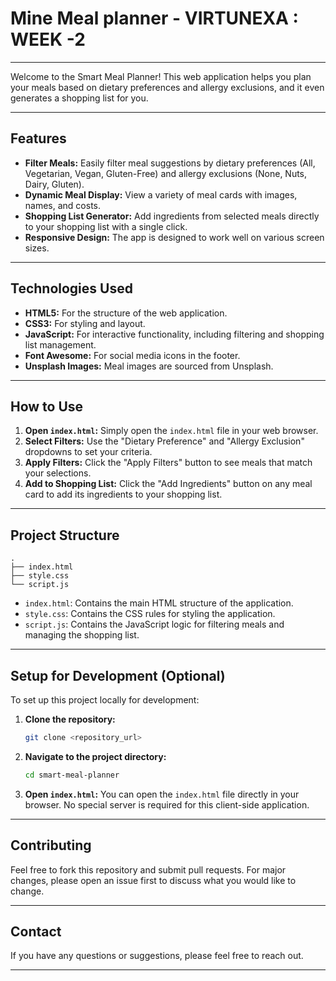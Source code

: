 # Mine Meal planner - VIRTUNEXA : WEEK -2
-----

Welcome to the Smart Meal Planner\! This web application helps you plan your meals based on dietary preferences and allergy exclusions, and it even generates a shopping list for you.

-----

## Features

  * **Filter Meals:** Easily filter meal suggestions by dietary preferences (All, Vegetarian, Vegan, Gluten-Free) and allergy exclusions (None, Nuts, Dairy, Gluten).
  * **Dynamic Meal Display:** View a variety of meal cards with images, names, and costs.
  * **Shopping List Generator:** Add ingredients from selected meals directly to your shopping list with a single click.
  * **Responsive Design:** The app is designed to work well on various screen sizes.

-----

## Technologies Used

  * **HTML5:** For the structure of the web application.
  * **CSS3:** For styling and layout.
  * **JavaScript:** For interactive functionality, including filtering and shopping list management.
  * **Font Awesome:** For social media icons in the footer.
  * **Unsplash Images:** Meal images are sourced from Unsplash.

-----

## How to Use

1.  **Open `index.html`:** Simply open the `index.html` file in your web browser.
2.  **Select Filters:** Use the "Dietary Preference" and "Allergy Exclusion" dropdowns to set your criteria.
3.  **Apply Filters:** Click the "Apply Filters" button to see meals that match your selections.
4.  **Add to Shopping List:** Click the "Add Ingredients" button on any meal card to add its ingredients to your shopping list.

-----

## Project Structure

```
.
├── index.html
├── style.css
└── script.js
```

  * `index.html`: Contains the main HTML structure of the application.
  * `style.css`: Contains the CSS rules for styling the application.
  * `script.js`: Contains the JavaScript logic for filtering meals and managing the shopping list.

-----

## Setup for Development (Optional)

To set up this project locally for development:

1.  **Clone the repository:**
    ```bash
    git clone <repository_url>
    ```
2.  **Navigate to the project directory:**
    ```bash
    cd smart-meal-planner
    ```
3.  **Open `index.html`:** You can open the `index.html` file directly in your browser. No special server is required for this client-side application.

-----

## Contributing

Feel free to fork this repository and submit pull requests. For major changes, please open an issue first to discuss what you would like to change.

-----

## Contact

If you have any questions or suggestions, please feel free to reach out.

-----
